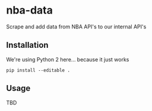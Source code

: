 # nba-data
Scrape and add data from NBA API's to our internal API's

## Installation
We're using Python 2 here... because it just works

```
pip install --editable .
```

## Usage
TBD
